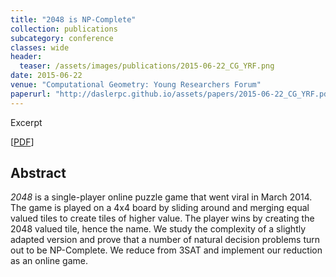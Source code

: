 ```yaml
---
title: "2048 is NP-Complete"
collection: publications
subcategory: conference
classes: wide
header: 
  teaser: /assets/images/publications/2015-06-22_CG_YRF.png
date: 2015-06-22
venue: "Computational Geometry: Young Researchers Forum"
paperurl: "http://daslerpc.github.io/assets/papers/2015-06-22_CG_YRF.pdf"
---
```


Excerpt

\[[PDF](/assets/papers/2015-06-22_CG_YRF.pdf)\]

## Abstract
_2048_ is a single-player online puzzle game that went viral in March 2014. The game is played on a 4x4 board by sliding around and merging equal valued tiles to create tiles of higher value. The player wins by creating the 2048 valued tile, hence the name. We study the complexity of a slightly adapted version and prove that a number of natural decision problems turn out to be NP-Complete. We reduce from 3SAT and implement our reduction as an online game.